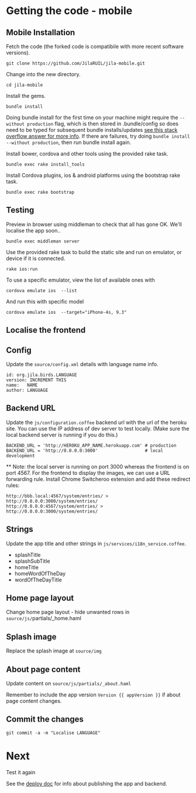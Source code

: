 Getting the code - mobile
=====

Mobile Installation
-----

Fetch the code (the forked code is compatibile with more recent software versions).

    git clone https://github.com/JilaRUIL/jila-mobile.git

Change into the new directory.

    cd jila-mobile

Install the gems.

    bundle install

Doing bundle install for the first time on your machine might require the `--without production` flag, which is then stored in .bundle/config so does need to be typed for subsequent bundle installs/updates [see this stack overflow answer for more info](http://stackoverflow.com/a/19145217). If there are failures, try doing `bundle install --without production`, then run bundle install again.

Install bower, cordova and other tools using the provided rake task.

    bundle exec rake install_tools

Install Cordova plugins, ios & android platforms using the bootstrap rake task.

    bundle exec rake bootstrap


Testing
-----

Preview in browser using middleman to check that all has gone OK. We'll localise the app soon..

    bundle exec middleman server

Use the provided rake task to build the static site and run on emulator, or device if it is connected.

    rake ios:run

To use a specific emulator, view the list of available ones with

    cordova emulate ios  --list

And run this with specific model

    cordova emulate ios  --target="iPhone-4s, 9.3"


Localise the frontend
-----

## Config

Update the `source/config.xml` details with language name info.

    id: org.jila.birds.LANGUAGE
    version: INCREMENT THIS
    name:   NAME
    author: LANGUAGE

## Backend URL

Update the `js/configuration.coffee` backend url with the url of the heroku site. You can use the IP address of dev server to test locally. (Make sure the local backend server is running if you do this.)

    BACKEND_URL = 'http://HEROKU_APP_NAME.herokuapp.com' # production
    BACKEND_URL = 'http://0.0.0.0:3000'                  # local development

** Note: the local server is running on port 3000 whereas the frontend is on port 4567. For the frontend to display the images, we can use a URL forwarding rule. Install Chrome Switcheroo extension and add these redirect rules:

    http://bbb.local:4567/system/entries/ > http://0.0.0.0:3000/system/entries/
    http://0.0.0.0:4567/system/entries/ > http://0.0.0.0:3000/system/entries/

## Strings

Update the app title and other strings in `js/services/i18n_service.coffee`.

- splashTitle
- splashSubTitle
- homeTitle
- homeWordOfTheDay
- wordOfTheDayTitle

## Home page layout

Change home page layout - hide unwanted rows in `source/js/`partials/_home.haml

## Splash image

Replace the splash image at `source/img`

## About page content

Update content on  `source/js/partials/_about.haml`

Remember to include the app version `Version {{ appVersion }}` if about page content changes.

## Commit the changes

    git commit -a -m "Localise LANGUAGE"


Next
=====

Test it again

See the [deploy doc](deploy.md) for info about publishing the app and backend.

